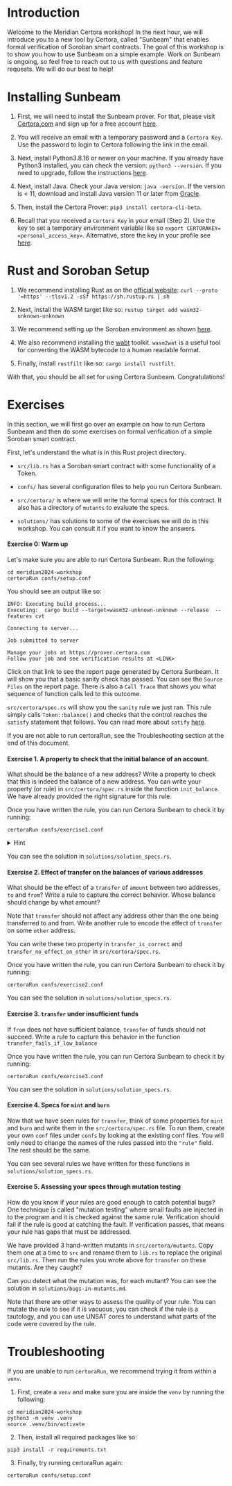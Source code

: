 # Introduction

Welcome to the Meridian Certora workshop! In the next hour, we will introduce you to a new tool by Certora, called "Sunbeam" that enables formal verification of Soroban smart contracts. The goal of this workshop is to show you how to use Sunbeam on a simple example. Work on Sunbeam is ongoing, so feel free to reach out to us with questions and feature requests. We will do our best to help!

# Installing Sunbeam

1. First, we will need to install the Sunbeam prover. For that, please visit [Certora.com](https://www.certora.com/) and sign up for a free account [here](https://www.certora.com/signup).

2. You will receive an email with a temporary password and a `Certora Key`. Use the password to login to Certora following the link in the email.

3. Next, install Python3.8.16 or newer on your machine. If you already have Python3 installed, you can check the version: `python3 --version`. If you need to upgrade, follow the instructions [here](https://wiki.python.org/moin/BeginnersGuide/Download).

4. Next, install Java. Check your Java version: `java -version`. If the version is < 11, download and install Java version 11 or later from [Oracle](https://www.oracle.com/java/technologies/downloads/).

5. Then, install the Certora Prover: `pip3 install certora-cli-beta`.

6. Recall that you received a `Certora Key` in your email (Step 2). Use the key to set a temporary environment variable like so `export CERTORAKEY=<personal_access_key>`. Alternative, store the key in your profile see [here](https://docs.certora.com/en/latest/docs/user-guide/install.html#step-3-set-the-personal-access-key-as-an-environment-variable).


# Rust and Soroban Setup

1. We recommend installing Rust as on the [official website](https://www.rust-lang.org/tools/install): `curl --proto '=https' --tlsv1.2 -sSf https://sh.rustup.rs | sh`

2. Next, install the WASM target like so: `rustup target add wasm32-unknown-unknown`

3. We recommend setting up the Soroban environment as shown [here](https://soroban.stellar.org/docs/getting-started/setup#install-the-soroban-cli).

4. We also recommend installing the [wabt](https://github.com/WebAssembly/wabt) toolkit. `wasm2wat` is a useful tool for converting the WASM bytecode to a human readable format.

5. Finally, install `rustfilt` like so: `cargo install rustfilt`.

With that, you should be all set for using Certora Sunbeam. Congratulations!

# Exercises

In this section, we will first go over an example on how to run Certora Sunbeam and then do some exercises on formal verification of a simple Soroban smart contract.

First, let's understand the what is in this Rust project directory. 

- `src/lib.rs` has a Soroban smart contract with some functionality of a Token.

- `confs/` has several configuration files to help you run Certora Sunbeam.

- `src/certora/` is where we will write the formal specs for this contract. It also has a directory of `mutants` to evaluate the specs.

- `solutions/` has solutions to some of the exercises we will do in this workshop. You can consult it if you want to know the answers.


#### Exercise 0: Warm up

Let's make sure you are able to run Certora Sunbeam. Run the following:

```
cd meridian2024-workshop
certoraRun confs/setup.conf
```
You should see an output like so:

```
INFO: Executing build process...
Executing:  cargo build --target=wasm32-unknown-unknown --release  --features cvt

Connecting to server...

Job submitted to server

Manage your jobs at https://prover.certora.com
Follow your job and see verification results at <LINK>
```
Click on that link to see the report page generated by Certora Sunbeam.
It will show you that a basic sanity check has passed. You can see the `Source Files` on the report page. There is also a `Call Trace` that shows you what sequence of function calls led to this outcome. 

`src/certora/spec.rs` will show you the `sanity` rule we just ran. This rule simply calls `Token::balance()` and checks that the control reaches the `satisfy` statement that follows. You can read more about `satify` [here](https://docs.certora.com/en/latest/docs/cvl/statements.html#satisfy).


If you are not able to run certoraRun, see the Troubleshooting section at the end of this document.

#### Exercise 1. A property to check that the initial balance of an account.

What should be the balance of a new address? Write a property to check that this is indeed the balance of a new address.
You can write your property (or rule) in `src/certora/spec.rs` inside the function `init_balance`. We have already provided the right signature for this rule.

Once you have written the rule, you can run Certora Sunbeam to check it by running:

```
certoraRun confs/exercise1.conf
```

<details>
  <summary>Hint</summary>
  You'll need to use `require!(<CONDITION>, "expect address to exist");` to ensure the `address` actual exists.  
</details>

You can see the solution in `solutions/solution_specs.rs`.


#### Exercise 2. Effect of transfer on the balances of various addresses

What should be the effect of a `transfer` of `amount` between two addresses, `to` and `from`?  Write a rule to capture the correct behavior. Whose balance should change by what amount?

Note that `transfer` should not affect any address other than the one being transferred to and from. Write another rule to encode the effect of `transfer` on some `other` address. 

You can write these two property in `transfer_is_correct` and `transfer_no_effect_on_other` in `src/certora/spec.rs`.

Once you have written the rule, you can run Certora Sunbeam to check it by running:

```
certoraRun confs/exercise2.conf
```

You can see the solution in `solutions/solution_specs.rs`.

#### Exercise 3. `transfer` under insufficient funds

If `from` does not have sufficient balance, `transfer` of funds should not succeed. Write a rule to capture this behavior in the function `transfer_fails_if_low_balance`

Once you have written the rule, you can run Certora Sunbeam to check it by running:

```
certoraRun confs/exercise3.conf
```

You can see the solution in `solutions/solution_specs.rs`.

#### Exercise 4. Specs for `mint` and `burn`

Now that we have seen rules for `transfer`, think of some properties for `mint` and `burn` and write them in the `src/certora/spec.rs` file. To run them,
create your own `conf` files under `confs` by looking at the existing conf files. You will only need to change the names of the rules passed into the `"rule"` field. The rest should be the same.

You can see several rules we have written for these functions in `solutions/solution_specs.rs`.

#### Exercise 5. Assessing your specs through mutation testing

How do you know if your rules are good enough to catch potential bugs? One technique is called "mutation testing" where small faults are injected in to the program and it is checked against the same rule. Verification should fail if the rule is good at catching the fault. If verification passes, that means your rule has gaps that must be addressed.

We have provided 3 hand-written mutants in `src/certora/mutants`. Copy them one at a time to `src` and rename them to `lib.rs` to replace the original `src/lib.rs`. Then run the rules you wrote above for `transfer` on these mutants. Are they caught?

Can you detect what the mutation was, for each mutant? You can see the solution in `solutions/bugs-in-mutants.md`.


Note that there are other ways to assess the quality of your rule. You can mutate the rule to see if it is vacuous, you can check if the rule is a tautology, and you can use UNSAT cores to understand what parts of the code were covered by the rule.


# Troubleshooting

If you are unable to run `certoraRun`, we recommend trying it from within a `venv`.

1. First, create a `venv` and make sure you are inside the `venv` by running the following:

```
cd meridian2024-workshop
python3 -m venv .venv
source .venv/bin/activate
```

2. Then, install all required packages like so:
```
pip3 install -r requirements.txt
``` 

3. Finally, try running certoraRun again:
```
certoraRun confs/setup.conf
```
